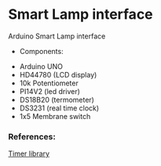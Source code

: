 # Smart Lamp interface

Arduino Smart Lamp interface

* Components:
- Arduino UNO
- HD44780 (LCD display)
- 10k Potentiometer
- PI14V2 (led driver)
- DS18B20 (termometer)
- DS3231 (real time clock)
- 1x5 Membrane switch

### References:

[Timer library](http://playground.arduino.cc/Code/Timer)

